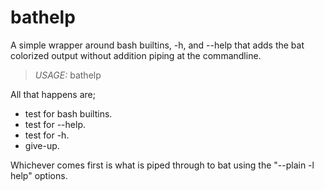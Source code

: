 # bathelp

A simple wrapper around bash builtins, -h, and --help that adds the bat colorized output without addition piping at the commandline.

> _USAGE:_ bathelp <command>

All that happens are;
- test for bash builtins.
- test for --help.
- test for -h.
- give-up.

Whichever comes first is what is piped through to bat using the "--plain -l help" options.

